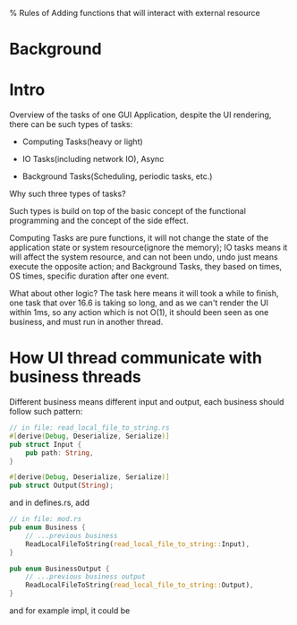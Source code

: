 % Rules of Adding functions that will interact with external resource

# Background

# Intro

Overview of the tasks of one GUI Application, despite the UI rendering, there can be such types of tasks:

+ Computing Tasks(heavy or light)

+ IO Tasks(including network IO), Async

+ Background Tasks(Scheduling, periodic tasks, etc.)

Why such three types of tasks?

Such types is build on top of the basic concept of the functional programming and the concept of the side effect.

Computing Tasks are pure functions, it will not change the state of the application state or system resource(ignore the memory); IO tasks means it will affect the system resource, and can not been undo, undo just means execute the opposite action; and Background Tasks, they based on times, OS times, specific duration after one event.


What about other logic? The task here means it will took a while to finish, one task that over 16.6 is taking so long, and as we can't render the UI within 1ms, so any action which is not O(1), it should been seen as one business, and must run in another thread.

# How UI thread communicate with business threads

Different business means different input and output, each business should follow such pattern:

```rust
// in file: read_local_file_to_string.rs
#[derive(Debug, Deserialize, Serialize)]
pub struct Input {
    pub path: String,
}

#[derive(Debug, Deserialize, Serialize)]
pub struct Output(String);
```

and in defines.rs, add

```rust
// in file: mod.rs
pub enum Business {
    // ...previous business
    ReadLocalFileToString(read_local_file_to_string::Input),
}

pub enum BusinessOutput {
    // ...previous business output
    ReadLocalFileToString(read_local_file_to_string::Output),
}
```

and for example impl, it could be

```rust

```
